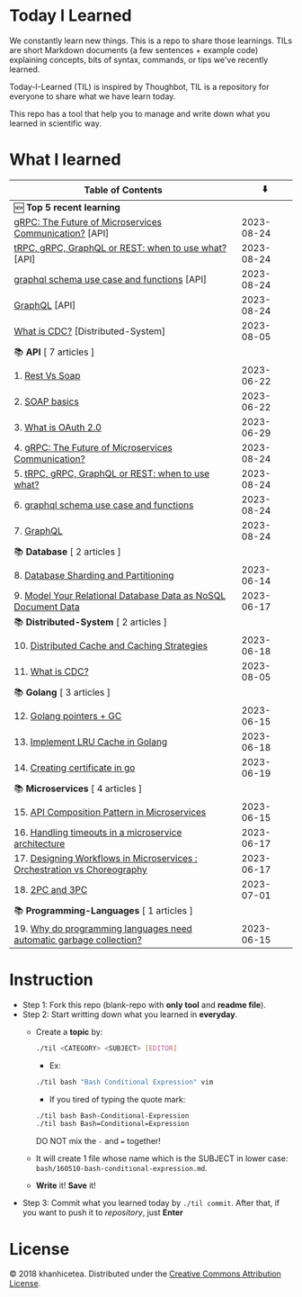 # Today I Learned

We constantly learn new things. This is a repo to share those learnings.
TILs are short Markdown documents (a few sentences + example code) explaining
concepts, bits of syntax, commands, or tips we've recently learned.

Today-I-Learned (TIL) is inspired by Thoughbot, TIL is a repository for everyone to share what we have learn today.

This repo has a tool that help you to manage and write down what you learned in scientific way.

# What I learned

| Table of Contents | ⬇️ |
| -------- | -------- |
| 🆕 **Top 5 recent learning** | |
| [gRPC: The Future of Microservices Communication?](API/gRPC:-The-Future-of-Microservices-Communication?.md) [API] | 2023-08-24 |
| [tRPC, gRPC, GraphQL or REST: when to use what?](API/-tRPC,-gRPC,-GraphQL-or-REST:-when-to-use-what?.md) [API] | 2023-08-24 |
| [graphql schema use case and functions](API/graphql-schema-use-case-and-functions.md) [API] | 2023-08-24 |
| [GraphQL](API/GraphQL.md) [API] | 2023-08-24 |
| [What is CDC?](Distributed-System/What-is-CDC?.md) [Distributed-System] | 2023-08-05 |
| 📚 **API** [ 7 articles ] | |
| 1. [Rest Vs Soap](API/rest-vs-soap.md) | 2023-06-22 |
| 2. [SOAP basics](API/SOAP-basics.md) | 2023-06-22 |
| 3. [What is OAuth 2.0](API/What-is-OAuth-2.0.md) | 2023-06-29 |
| 4. [gRPC: The Future of Microservices Communication?](API/gRPC:-The-Future-of-Microservices-Communication?.md) | 2023-08-24 |
| 5. [tRPC, gRPC, GraphQL or REST: when to use what?](API/-tRPC,-gRPC,-GraphQL-or-REST:-when-to-use-what?.md) | 2023-08-24 |
| 6. [graphql schema use case and functions](API/graphql-schema-use-case-and-functions.md) | 2023-08-24 |
| 7. [GraphQL](API/GraphQL.md) | 2023-08-24 |
| 📚 **Database** [ 2 articles ] | |
| 8. [Database Sharding and Partitioning](Database/Database-Sharding-and-Partitioning.md) | 2023-06-14 |
| 9. [Model Your Relational Database Data as NoSQL Document Data](Database/Model-Your-Relational-Database-Data-as-NoSQL-Document-Data.md) | 2023-06-17 |
| 📚 **Distributed-System** [ 2 articles ] | |
| 10. [Distributed Cache and Caching Strategies](Distributed-System/Distributed-Cache-and-Caching-Strategies.md) | 2023-06-18 |
| 11. [What is CDC?](Distributed-System/What-is-CDC?.md) | 2023-08-05 |
| 📚 **Golang** [ 3 articles ] | |
| 12. [Golang pointers + GC](Golang/Golang-pointers-+-GC.md) | 2023-06-15 |
| 13. [Implement LRU Cache in Golang](Golang/Implement-LRU-Cache-in-Golang.md) | 2023-06-18 |
| 14. [Creating certificate in go](Golang/Creating-certificate-in-go.md) | 2023-06-19 |
| 📚 **Microservices** [ 4 articles ] | |
| 15. [API Composition Pattern in Microservices](Microservices/API-Composition-Pattern-in-Microservices.md) | 2023-06-15 |
| 16. [Handling timeouts in a microservice architecture](Microservices/Handling-timeouts-in-a-microservice-architecture.md) | 2023-06-17 |
| 17. [Designing Workflows in Microservices : Orchestration vs Choreography](Microservices/Designing-Workflows-in-Microservices-:-Orchestration-vs-Choreography.md) | 2023-06-17 |
| 18. [2PC and 3PC](Microservices/2PC-and-3PC.md) | 2023-07-01 |
| 📚 **Programming-Languages** [ 1 articles ] | |
| 19. [Why do programming languages need automatic garbage collection?](Programming-Languages/Why-do-programming-languages-need-automatic-garbage-collection?.md) | 2023-06-15 |


# Instruction

- Step 1: Fork this repo (blank-repo with **only tool** and **readme file**).
- Step 2: Start writting down what you learned in **everyday**.
  + Create a **topic** by:

    ```bash
    ./til <CATEGORY> <SUBJECT> [EDITOR]
    ```

    - Ex:

    ```bash
    ./til bash "Bash Conditional Expression" vim
    ```

    - If you tired of typing the quote mark:

    ```bash
    ./til bash Bash-Conditional-Expression
    ./til bash Bash=Conditional=Expression
    ```

    DO NOT mix the `-` and `=` together!
  + It will create 1 file whose name which is the SUBJECT in lower case:  `bash/160510-bash-conditional-expression.md`.
  + **Write** it! **Save** it!
- Step 3: Commit what you learned today by `./til commit`. After that, if you want to push it to _repository_, just **Enter**

# License

© 2018 khanhicetea.
Distributed under the [Creative Commons Attribution License][license].

[license]: http://creativecommons.org/licenses/by/3.0/

